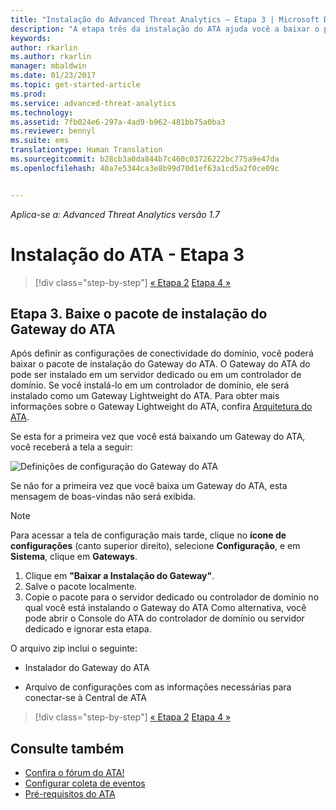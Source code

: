 ```yaml
---
title: "Instalação do Advanced Threat Analytics – Etapa 3 | Microsoft Docs"
description: "A etapa três da instalação do ATA ajuda você a baixar o pacote de instalação do Gateway do ATA."
keywords: 
author: rkarlin
ms.author: rkarlin
manager: mbaldwin
ms.date: 01/23/2017
ms.topic: get-started-article
ms.prod: 
ms.service: advanced-threat-analytics
ms.technology: 
ms.assetid: 7fb024e6-297a-4ad9-b962-481bb75a0ba3
ms.reviewer: bennyl
ms.suite: ems
translationtype: Human Translation
ms.sourcegitcommit: b28cb3a0da844b7c460c03726222bc775a9e47da
ms.openlocfilehash: 40a7e5344ca3e8b99d70d1ef63a1cd5a2f0ce09c


---
```


*Aplica-se a: Advanced Threat Analytics versão 1.7*



# <a name="install-ata---step-3"></a>Instalação do ATA - Etapa 3

>[!div class="step-by-step"]
[« Etapa 2](install-ata-step2.md)
[Etapa 4 »](install-ata-step4.md)

## <a name="step-3-download-the-ata-gateway-setup-package"></a>Etapa 3. Baixe o pacote de instalação do Gateway do ATA
Após definir as configurações de conectividade do domínio, você poderá baixar o pacote de instalação do Gateway do ATA. O Gateway do ATA do pode ser instalado em um servidor dedicado ou em um controlador de domínio. Se você instalá-lo em um controlador de domínio, ele será instalado como um Gateway Lightweight do ATA. Para obter mais informações sobre o Gateway Lightweight do ATA, confira [Arquitetura do ATA](/advanced-threat-analytics/plan-design/ata-architecture). 

Se esta for a primeira vez que você está baixando um Gateway do ATA, você receberá a tela a seguir:

![Definições de configuração do Gateway do ATA](media/ATA_1.7-welcome-download-gateway.PNG)

Se não for a primeira vez que você baixa um Gateway do ATA, esta mensagem de boas-vindas não será exibida.

> [!NOTE] 
> Para acessar a tela de configuração mais tarde, clique no **ícone de configurações** (canto superior direito), selecione **Configuração**, e em **Sistema**, clique em **Gateways**.  

1.  Clique em **"Baixar a Instalação do Gateway"**.
2.  Salve o pacote localmente.
3.  Copie o pacote para o servidor dedicado ou controlador de domínio no qual você está instalando o Gateway do ATA Como alternativa, você pode abrir o Console do ATA do controlador de domínio ou servidor dedicado e ignorar esta etapa.

O arquivo zip inclui o seguinte:

-   Instalador do Gateway do ATA

-   Arquivo de configurações com as informações necessárias para conectar-se à Central de ATA


>[!div class="step-by-step"]
[« Etapa 2](install-ata-step2.md)
[Etapa 4 »](install-ata-step4.md)

## <a name="see-also"></a>Consulte também

- [Confira o fórum do ATA!](https://social.technet.microsoft.com/Forums/security/home?forum=mata)
- [Configurar coleta de eventos](configure-event-collection.md)
- [Pré-requisitos do ATA](/advanced-threat-analytics/plan-design/ata-prerequisites)



<!--HONumber=Feb17_HO1-->


